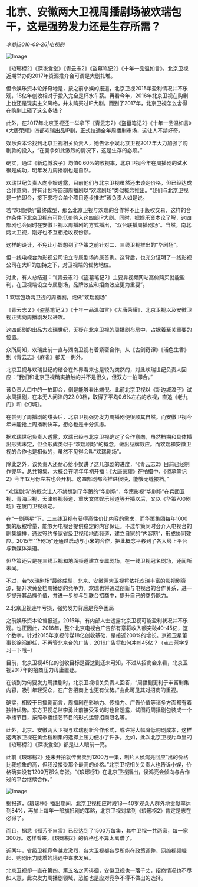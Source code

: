 # 北京、安徽两大卫视周播剧场被欢瑞包干，这是强势发力还是生存所需？

*李静|2016-09-26|电视剧*

![Image](http://p3.pstatp.com/large/31cd0001ed1f09c4b9aa)

《琅琊榜2》《深夜食堂》《青云志2》《盗墓笔记2》《十年一品温如言》，北京卫视近期举办的2017年资源推介会可谓是大剧扎堆。

但令娱乐资本论好奇地是，按之前小娱的报道，北京卫视2015年盈利情况并不乐观，18亿年创收相对于投入完全是杯水车薪。再看今年，2016年北京卫视在购剧上也还是现实主义风格，并未购买过IP大剧。而到了2017年，北京卫视怎么舍得在购剧上砸了这么多钱？

此外，在2017年北京卫视还一举拿下《青云志2》《盗墓笔记2》《十年一品温如言》《大唐荣耀》四部欢瑞出品IP剧，正式拉通全年周播剧市场，这让人不禁好奇。

娱乐资本论找到北京卫视相关负责人，她告诉小娱北京卫视2017年大力加强了购剧款的投入，“在竞争如此激烈的情况下，这是生存的必须。”

确实，通过《新边城浪子》均值0.60%的收视率，北京卫视今年在周播剧的试水很是成功，明年发力周播剧也是自然。

欢瑞世纪负责人向小娱透露，目前他们与北京卫视虽然还未谈定价格，但已经达成合作意向，并有计划将四部周播剧以“欢瑞剧场”类似概念推出。“我们与北京卫视是一拍即合，接下来将会单个项目逐步推进”该负责人如是说。

若“欢瑞剧场”最终成型，那么北京卫视与欢瑞的合作将不止于版权交易，这样的合作条件下北京卫视有可能低价购入这四部IP大剧。同时，据娱乐资本论了解，这四部剧也会同时在安徽卫视以周播剧的方式播出，“双台联播周播剧场”。当然，南北两大卫视，刚好也不互相抢收视份额。

这样的设计，不免让小娱想到了华策之前针对二、三线卫视推出的“华剧场”。

但一线电视台为影视公司设立专属剧场尚属首例。这背后，也充分证明了一线影视公司在大IP的加持之下，对卫视端的优势地位。

对此，有人总结道：“《青云志2》《盗墓笔记2》主要靠视频网站高价购买就能盈利，在卫视端设立专属剧场，品牌效应和招商效应更为重要”。

1.欢瑞包场两卫视的周播剧，或做“欢瑞剧场”

《青云志２》《盗墓笔记２》《十年一品温如言》《大唐荣耀》，北京卫视以及安徽卫视正式向周播剧发起进攻。

这四部剧的出品方欢瑞世纪，无疑在北京卫视的周播剧布局中，占据着至关重要的位置。

众所周知，欢瑞此前一直与湖南卫视有着紧密合作，从《古剑奇谭》《活色生香》到《青云志》《麻雀》都无一例外。

北京卫视与欢瑞世纪的结合在外界看来也是较为突然的，对此欢瑞世纪负责人回应：“我们和北京卫视确实接触的并不是很久，但双方一拍即合。”

该负责人口中的一拍即合，倒是能够看出端倪。此前北京卫视以《新边城浪子》试水周播剧，在本无人问津的22:00档，取得了平均0.6%左右的收视，直追《老九门》和《幻城》。

在尝到了周播剧的甜头后，北京卫视强势发力周播剧便很顺其自然。而安徽卫视今年未能抢上周播剧快车，想必也是十分焦虑。

据欢瑞世纪负责人透露，欢瑞已经与北京卫视确定了合作意向，虽然档期和具体播出形式未定，但会形成类似于“欢瑞剧场”的概念，做出品牌效应。而欢瑞和安徽卫视的合作也是相似的，虽然不见得会叫“欢瑞剧场”。

除此之外，该负责人还耐心给小娱讲了这几部剧的进度，“《青云志2》目前已经制作完毕，总共18集，大概会在明年年初开播；《大唐荣耀》在拍摄中，《盗墓笔记2》今年12月份左右也会开机。这四部剧都会推进很快，能够无缝接档。”

“欢瑞剧场”的概念让人不禁想到了华策的“华剧场”，华策影视“华剧场”在兵团卫视、青海卫视、天津影视频道、重庆文体娱乐频道等开播以后，又以《华策700剧场》在厦门卫视落定。

在“一剧两星”下，二三线卫视有获得高性价比内容的需求，而华策集团每年1000集的版权增量，能够为电视台提供稳定的内容保证。不过华策同时会介入电视台的剧集编排，通过签约多家省级卫视和地面频道，建立自家的“内容网”，形成协同效应。2015年“华剧场”还通过启动与小米的合作，把此概念平移到了各大线上平台与新媒体渠道。

但华策还只是在三线卫视和地面频道建立专属剧场，在一线卫视冠名剧场，还闻所未闻。

不过，若“欢瑞剧场”最终成型，北京、安徽两大卫视将依托欢瑞丰富的影视剧资源，提升次黄金档周播剧的竞争力。欢瑞也将通过创新与电视台的合作关系，进一步提升其品牌价值，并进一步参与到联合招商中，提升自己的商务能力。

2.北京卫视连年亏损，强势发力背后是竞争困局

之前娱乐资本论曾报道，2015年，有内部人士透露北京卫视可能盈利状况并不乐观。也正因此，2016年，整个北京电视台广告部有意将收入额突破40-45亿，这个数字，针对2015年京视传媒18亿创收基础，是接近200%的增长。京视卫星董事长徐滔卸任，不再管北京台的广告，2016广告将如何冲刺45亿？（点击蓝字复习一下哦~）

目前，北京卫视45亿的创收目标是否达到还未可知，不过从招商会来看，北京卫视2017年的招商压力毋庸置疑。

在谈到为何要发力周播剧时，北京卫视相关负责人回答，“周播剧更利于丰富剧集内容，吸引年轻受众，在广告招商上也更有优势。”由此可见其对招商的重视。

确实，相较于日播剧而言，周播剧在影响力、传播力、广告价值等诸多方面都有着独特优势。东方卫视总监李勇此前接受采访时也曾透露，试图将周播剧包装成一个季播节目，按照季播综艺节目的形式运营招商冠名等。

此外，北京、安徽两大卫视与欢瑞创新合作形式，或许将大幅降低购剧成本，这样这两家卫视在黄金档剧集的选择上压力便小了许多。比如，此次北京卫视片单里的《琅琊榜2》《深夜食堂》都是让人眼前一亮。

此前《琅琊榜2》还未开拍就传出卖到1200万一集，制片人侯鸿亮回应“出的价格比我想象的高，但我没接受那个最高的价格。”北京卫视相关负责人也告诉小娱，价格确实没有1200万那么夸张。“《琅琊榜1》在北京卫视播出，侯鸿亮会倾向与合作过的平台继续合作。”

![Image](http://p3.pstatp.com/large/31bd0001e90502bc889e)

据报道，《琅琊榜》播出期间，北京卫视相应时段18—40岁观众人群外地贡献率达到84%，再加上每年一部旗帜剧的策略，北京卫视对拿到《琅琊榜2》肯定是志在必得了。

而且，据悉《孤芳不自赏》已经达到了1500万每集，其中卫视一共两家，每一家300万。这样看来，《琅琊榜2》的价格也不算太离谱了。

近两年，省级卫视竞争越发激烈，各大卫视都各尽所能在政策调整、网络视频崛起、购剧压力陡增的境遇中谋求发展。

北京卫视却一直在第四、第五名之间徘徊，安徽卫视也一落千丈，招商情况也不尽如人意，此次发力周播剧领域，恐怕也是应对竞争不得不做出的选择。

